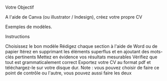 Votre Objectif

 

A l'aide de Canva (ou illustrator / Indesign), créez votre propre CV

Exemples de modèles.

 


Instructions

Choisissez le bon modèle
Rédigez chaque section à l'aide de Word ou de papier
Itérez en supprimant les éléments superflus et en ajoutant des mots-clés pertinents
Mettez en évidence vos résultats mesurables
Vérifiez que tout est grammaticalement correct
Exportez votre CV au format pdf et téléchargez-le sur votre disque dur.
Note : vous pouvez choisir de faire ce point de contrôle ou l'autre, vous pouvez aussi faire les deux
